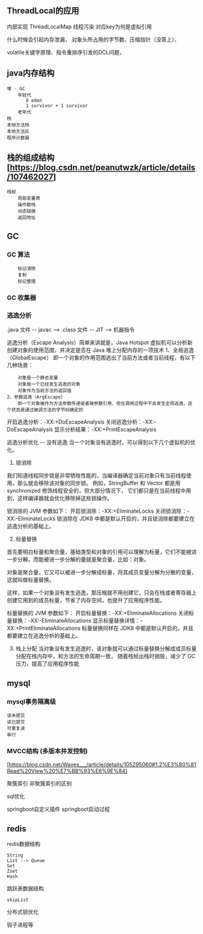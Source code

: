 ## ThreadLocal的应用
内部实现
    ThreadLocalMap 
线程污染
对应key为何是虚拟引用

什么时候会引起内存泄漏，
对象头所占用的字节数、压缩指针（没答上）、

volatile关键字原理、指令重排序引发的DCL问题，

## java内存结构
    堆 - GC
        年轻代
           8 eden
           1 survivor + 1 survivor
        老年代
    栈
    本地方法栈
    本地方法区
    程序计数器

## 栈的组成结构  [https://blog.csdn.net/peanutwzk/article/details/107462027]
    栈帧
        局部变量表
        操作数栈
        动态链接
        返回地址

## GC
### GC 算法
        标记清除
        复制
        标记整理

### GC 收集器

### 逃逸分析
 .java 文件 -- javac --> .class 文件 -- JIT --> 机器指令
 
逃逸分析（Escape Analysis）简单来讲就是，Java Hotspot 虚拟机可以分析新创建对象的使用范围，并决定是否在 Java 堆上分配内存的一项技术
    1、全局逃逸（GlobalEscape）
        即一个对象的作用范围逃出了当前方法或者当前线程，有以下几种场景：

        对象是一个静态变量
        对象是一个已经发生逃逸的对象
        对象作为当前方法的返回值
    2、参数逃逸（ArgEscape）
        即一个对象被作为方法参数传递或者被参数引用，但在调用过程中不会发生全局逃逸，这个状态是通过被调方法的字节码确定的

开启逃逸分析：-XX:+DoEscapeAnalysis
关闭逃逸分析：-XX:-DoEscapeAnalysis
显示分析结果：-XX:+PrintEscapeAnalysis

逃逸分析优化 -- 没有逃逸
当一个对象没有逃逸时，可以得到以下几个虚拟机的优化。
1) 锁消除

我们知道线程同步锁是非常牺牲性能的，当编译器确定当前对象只有当前线程使用，那么就会移除该对象的同步锁。
例如，StringBuffer 和 Vector 都是用 synchronized 修饰线程安全的，但大部分情况下，
它们都只是在当前线程中用到，这样编译器就会优化移除掉这些锁操作。

锁消除的 JVM 参数如下：
开启锁消除：-XX:+EliminateLocks
关闭锁消除：-XX:-EliminateLocks
锁消除在 JDK8 中都是默认开启的，并且锁消除都要建立在逃逸分析的基础上。

2) 标量替换

首先要明白标量和聚合量，基础类型和对象的引用可以理解为标量，它们不能被进一步分解。而能被进一步分解的量就是聚合量，比如：对象。

对象是聚合量，它又可以被进一步分解成标量，将其成员变量分解为分散的变量，这就叫做标量替换。

这样，如果一个对象没有发生逃逸，那压根就不用创建它，只会在栈或者寄存器上创建它用到的成员标量，节省了内存空间，也提升了应用程序性能。

标量替换的 JVM 参数如下：
开启标量替换：-XX:+EliminateAllocations
关闭标量替换：-XX:-EliminateAllocations
显示标量替换详情：-XX:+PrintEliminateAllocations
标量替换同样在 JDK8 中都是默认开启的，并且都要建立在逃逸分析的基础上。

3) 栈上分配
当对象没有发生逃逸时，该对象就可以通过标量替换分解成成员标量分配在栈内存中，和方法的生命周期一致，
随着栈帧出栈时销毁，减少了 GC 压力，提高了应用程序性能


## mysql
### mysql事务隔离级

    读未提交
    读已提交
    可重复读
    串行

### MVCC结构 (多版本并发控制)  
  [https://blog.csdn.net/Waves___/article/details/105295060#1.2%E3%80%81Read%20View%20%E7%BB%93%E6%9E%84]

聚簇索引
非聚簇索引的区别

sql优化

springboot自定义插件
springboot启动过程

## redis
redis数据结构

    String
    List --> Queue
    Set
    Zset
    Hash
    
跳跃表数据结构

    skipList
    
分布式锁优化

钩子进程等
